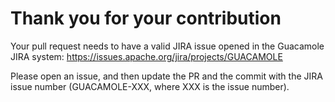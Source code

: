 # Thank you for your contribution

Your pull request needs to have a valid JIRA issue opened in the Guacamole JIRA system:
https://issues.apache.org/jira/projects/GUACAMOLE

Please open an issue, and then update the PR and the commit with the JIRA issue number (GUACAMOLE-XXX, where XXX is the issue number).
